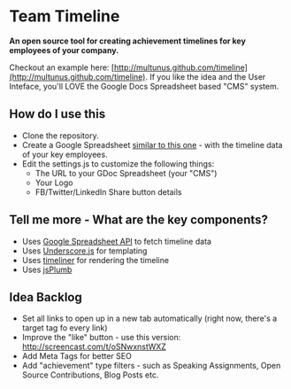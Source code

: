 Team Timeline
========

__An open source tool for creating achievement timelines for key employees of your company.__

Checkout an example here: [http://multunus.github.com/timeline](http://multunus.github.com/timeline). If you like the idea and the User Inteface, you'll LOVE the Google Docs Spreadsheet based "CMS" system.

## How do I use this

* Clone the repository.
* Create a Google Spreadsheet [similar to this one](https://docs.google.com/a/multunus.com/spreadsheet/ccc?key=0AurK0h8yI6n6dGM1MWgxRW5aX3dqM3ZNTEU2by1jZUE) - with the timeline data of your key employees.
* Edit the settings.js to customize the following things: 
  * The URL to your GDoc Spreadsheet (your "CMS")
  * Your Logo
  * FB/Twitter/LinkedIn Share button details

## Tell me more - What are the key components?

* Uses [Google Spreadsheet API](https://developers.google.com/gdata/samples/spreadsheet_sample) to fetch timeline data
* Uses [Underscore.js](http://underscorejs.org/) for templating
* Uses [timeliner](https://github.com/technotarek/timeliner) for rendering the timeline
* Uses [jsPlumb](https://github.com/sporritt/jsplumb/) 

## Idea Backlog 

* Set all links to open up in a new tab automatically (right now, there's a target tag fo every link)
* Improve the "like" button - use this version: http://screencast.com/t/oSNwxnstWXZ 
* Add Meta Tags for better SEO
* Add "achievement" type filters - such as Speaking Assignments, Open Source Contributions, Blog Posts etc.
